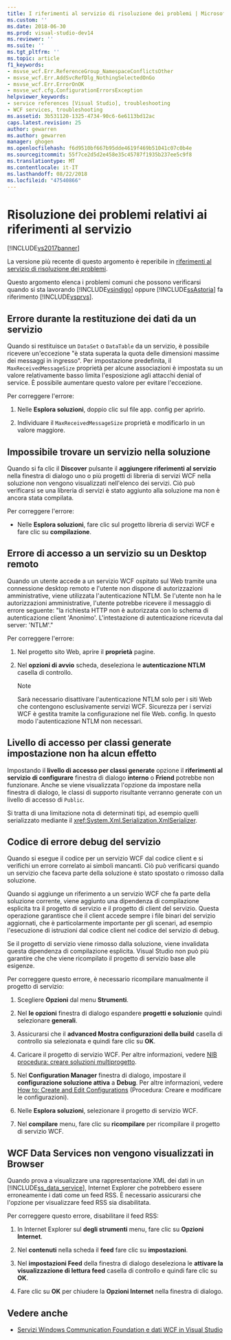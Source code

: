 ```yaml
---
title: I riferimenti al servizio di risoluzione dei problemi | Microsoft Docs
ms.custom: ''
ms.date: 2018-06-30
ms.prod: visual-studio-dev14
ms.reviewer: ''
ms.suite: ''
ms.tgt_pltfrm: ''
ms.topic: article
f1_keywords:
- msvse_wcf.Err.ReferenceGroup_NamespaceConflictsOther
- msvse_wcf.Err.AddSvcRefDlg_NothingSelectedOnGo
- msvse_wcf.Err.ErrorOnOK
- msvse_wcf.cfg.ConfigurationErrorsException
helpviewer_keywords:
- service references [Visual Studio], troubleshooting
- WCF services, troubleshooting
ms.assetid: 3b531120-1325-4734-90c6-6e6113bd12ac
caps.latest.revision: 25
author: gewarren
ms.author: gewarren
manager: ghogen
ms.openlocfilehash: f6d9510bf667b95dde4619f469b51041c07c0b4e
ms.sourcegitcommit: 55f7ce2d5d2e458e35c45787f1935b237ee5c9f8
ms.translationtype: MT
ms.contentlocale: it-IT
ms.lasthandoff: 08/22/2018
ms.locfileid: "47540866"
---
```

# <a name="troubleshooting-service-references"></a>Risoluzione dei problemi relativi ai riferimenti al servizio
[!INCLUDE[vs2017banner](../includes/vs2017banner.md)]

La versione più recente di questo argomento è reperibile in [riferimenti al servizio di risoluzione dei problemi](https://docs.microsoft.com/visualstudio/data-tools/troubleshooting-service-references).

Questo argomento elenca i problemi comuni che possono verificarsi quando si sta lavorando [!INCLUDE[vsindigo](../includes/vsindigo-md.md)] oppure [!INCLUDE[ssAstoria](../includes/ssastoria-md.md)] fa riferimento [!INCLUDE[vsprvs](../includes/vsprvs-md.md)].

## <a name="error-returning-data-from-a-service"></a>Errore durante la restituzione dei dati da un servizio
 Quando si restituisce un `DataSet` o `DataTable` da un servizio, è possibile ricevere un'eccezione "è stata superata la quota delle dimensioni massime dei messaggi in ingresso". Per impostazione predefinita, il `MaxReceivedMessageSize` proprietà per alcune associazioni è impostata su un valore relativamente basso limita l'esposizione agli attacchi denial of service. È possibile aumentare questo valore per evitare l'eccezione.

 Per correggere l'errore:

1.  Nelle **Esplora soluzioni**, doppio clic sul file app. config per aprirlo.

2.  Individuare il `MaxReceivedMessageSize` proprietà e modificarlo in un valore maggiore.

## <a name="cannot-find-a-service-in-my-solution"></a>Impossibile trovare un servizio nella soluzione
 Quando si fa clic il **Discover** pulsante il **aggiungere riferimenti al servizio** nella finestra di dialogo uno o più progetti di libreria di servizi WCF nella soluzione non vengono visualizzati nell'elenco dei servizi. Ciò può verificarsi se una libreria di servizi è stato aggiunto alla soluzione ma non è ancora stata compilata.

 Per correggere l'errore:

-   Nelle **Esplora soluzioni**, fare clic sul progetto libreria di servizi WCF e fare clic su **compilazione**.

## <a name="error-accessing-a-service-over-a-remote-desktop"></a>Errore di accesso a un servizio su un Desktop remoto
 Quando un utente accede a un servizio WCF ospitato sul Web tramite una connessione desktop remoto e l'utente non dispone di autorizzazioni amministrative, viene utilizzata l'autenticazione NTLM. Se l'utente non ha le autorizzazioni amministrative, l'utente potrebbe ricevere il messaggio di errore seguente: "la richiesta HTTP non è autorizzata con lo schema di autenticazione client 'Anonimo'. L'intestazione di autenticazione ricevuta dal server: 'NTLM'."

 Per correggere l'errore:

1.  Nel progetto sito Web, aprire il **proprietà** pagine.

2.  Nel **opzioni di avvio** scheda, deseleziona le **autenticazione NTLM** casella di controllo.

    > [!NOTE]
    > Sarà necessario disattivare l'autenticazione NTLM solo per i siti Web che contengono esclusivamente servizi WCF. Sicurezza per i servizi WCF è gestita tramite la configurazione nel file Web. config. In questo modo l'autenticazione NTLM non necessari.

## <a name="access-level-for-generated-classes-setting-has-no-effect"></a>Livello di accesso per classi generate impostazione non ha alcun effetto
 Impostando il **livello di accesso per classi generate** opzione il **riferimenti al servizio di configurare** finestra di dialogo **interno** o **Friend** potrebbe non funzionare. Anche se viene visualizzata l'opzione da impostare nella finestra di dialogo, le classi di supporto risultante verranno generate con un livello di accesso di `Public`.

 Si tratta di una limitazione nota di determinati tipi, ad esempio quelli serializzato mediante il <xref:System.Xml.Serialization.XmlSerializer>.

## <a name="error-debugging-service-code"></a>Codice di errore debug del servizio
 Quando si esegue il codice per un servizio WCF dal codice client e si verifichi un errore correlato ai simboli mancanti. Ciò può verificarsi quando un servizio che faceva parte della soluzione è stato spostato o rimosso dalla soluzione.

 Quando si aggiunge un riferimento a un servizio WCF che fa parte della soluzione corrente, viene aggiunto una dipendenza di compilazione esplicita tra il progetto di servizio e il progetto di client del servizio. Questa operazione garantisce che il client accede sempre i file binari del servizio aggiornati, che è particolarmente importante per gli scenari, ad esempio l'esecuzione di istruzioni dal codice client nel codice del servizio di debug.

 Se il progetto di servizio viene rimosso dalla soluzione, viene invalidata questa dipendenza di compilazione esplicita. Visual Studio non può più garantire che che viene ricompilato il progetto di servizio base alle esigenze.

 Per correggere questo errore, è necessario ricompilare manualmente il progetto di servizio:

1.  Scegliere **Opzioni** dal menu **Strumenti**.

2.  Nel **le opzioni** finestra di dialogo espandere **progetti e soluzioni**e quindi selezionare **generali**.

3.  Assicurarsi che il **advanced Mostra configurazioni della build** casella di controllo sia selezionata e quindi fare clic su **OK**.

4.  Caricare il progetto di servizio WCF. Per altre informazioni, vedere [NIB procedura: creare soluzioni multiprogetto](http://msdn.microsoft.com/en-us/02ecd6dd-0114-46fe-b335-ba9c5e3020d6).

5.  Nel **Configuration Manager** finestra di dialogo, impostare il **configurazione soluzione attiva** a **Debug**. Per altre informazioni, vedere [How to: Create and Edit Configurations](../ide/how-to-create-and-edit-configurations.md) (Procedura: Creare e modificare le configurazioni).

6.  Nelle **Esplora soluzioni**, selezionare il progetto di servizio WCF.

7.  Nel **compilare** menu, fare clic su **ricompilare** per ricompilare il progetto di servizio WCF.

## <a name="wcf-data-services-do-not-display-in-the-browser"></a>WCF Data Services non vengono visualizzati in Browser
 Quando prova a visualizzare una rappresentazione XML dei dati in un [!INCLUDE[ss_data_service](../includes/ss-data-service-md.md)], Internet Explorer che potrebbero essere erroneamente i dati come un feed RSS. È necessario assicurarsi che l'opzione per visualizzare feed RSS sia disabilitata.

 Per correggere questo errore, disabilitare il feed RSS:

1.  In Internet Explorer sul **degli strumenti** menu, fare clic su **Opzioni Internet**.

2.  Nel **contenuti** nella scheda il **feed** fare clic su **impostazioni**.

3.  Nel **impostazioni Feed** della finestra di dialogo deseleziona le **attivare la visualizzazione di lettura feed** casella di controllo e quindi fare clic su **OK**.

4.  Fare clic su **OK** per chiudere la **Opzioni Internet** nella finestra di dialogo.

## <a name="see-also"></a>Vedere anche

- [Servizi Windows Communication Foundation e dati WCF in Visual Studio](../data-tools/windows-communication-foundation-services-and-wcf-data-services-in-visual-studio.md)
